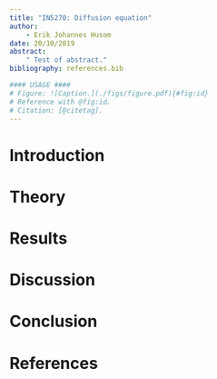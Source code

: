 ```yaml
---
title: "IN5270: Diffusion equation"
author:
    - Erik Johannes Husom
date: 20/10/2019
abstract:
    " Test of abstract."
bibliography: references.bib

#### USAGE ####
# Figure: ![Caption.](./figs/figure.pdf){#fig:id}
# Reference with @fig:id.
# Citation: [@citetag].
---
```


# Introduction


# Theory


# Results


# Discussion


# Conclusion


# References


